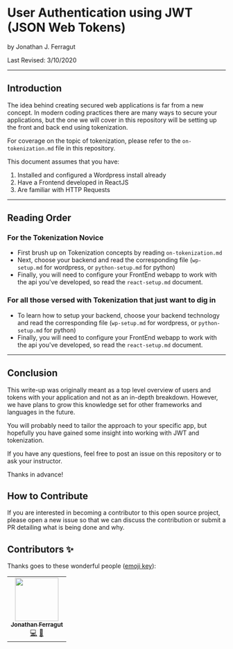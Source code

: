 # User Authentication using JWT (JSON Web Tokens)

by Jonathan J. Ferragut

Last Revised: 3/10/2020
______

## Introduction

The idea behind creating secured web applications is far from a new concept. In modern coding practices there are many ways to secure your applications, but the one we will cover in this repository will be setting up the front and back end using tokenization.

For coverage on the topic of tokenization, please refer to the `on-tokenization.md` file in this repository.

This document assumes that you have:

 1. Installed and configured a Wordpress install already
 2. Have a Frontend developed in ReactJS
 3. Are familiar with HTTP Requests

______

## Reading Order

### For the Tokenization Novice

- First brush up on Tokenization concepts by reading `on-tokenization.md`
- Next, choose your backend and read the corresponding file (`wp-setup.md` for wordpress, or `python-setup.md` for python)
- Finally, you will need to configure your FrontEnd webapp to work with the api you've developed, so read the `react-setup.md` document.

### For all those versed with Tokenization that just want to dig in

- To learn how to setup your backend, choose your backend technology and read the corresponding file (`wp-setup.md` for wordpress, or `python-setup.md` for python)
- Finally, you will need to configure your FrontEnd webapp to work with the api you've developed, so read the `react-setup.md` document.

______

## Conclusion

This write-up was originally meant as a top level overview of users and tokens with your application and not as an in-depth breakdown. However, we have plans to grow this knowledge set for other frameworks and languages in the future.

You will probably need to tailor the approach to your specific app, but hopefully you have gained some insight into working with JWT and tokenization.

If you have any questions, feel free to post an issue on this repository or to ask your instructor.

Thanks in advance!

## How to Contribute

If you are interested in becoming a contributor to this open source project, please open a new issue so that we can discuss the contribution or submit a PR detailing what is being done and why.

## Contributors ✨

Thanks goes to these wonderful people ([emoji key](https://allcontributors.org/docs/en/emoji-key)):

<!-- ALL-CONTRIBUTORS-LIST:START - Do not remove or modify this section -->
<!-- prettier-ignore-start -->
<!-- markdownlint-disable -->
<table>
  <tr>
    <td align="center"><a href="http://www.alkemyinc.com"><img src="https://avatars3.githubusercontent.com/u/31458614?v=4" width="100px;" alt=""/><br /><sub><b>Jonathan Ferragut</b></sub></a><br /><a href="https://github.com/jferragut/jwt-auth/commits?author=jferragut" title="Code">💻</a> <a href="https://github.com/jferragut/jwt-auth/commits?author=jferragut" title="Documentation">📖</a></td>
  </tr>
</table>

<!-- markdownlint-enable -->
<!-- prettier-ignore-end -->
<!-- ALL-CONTRIBUTORS-LIST:END -->
